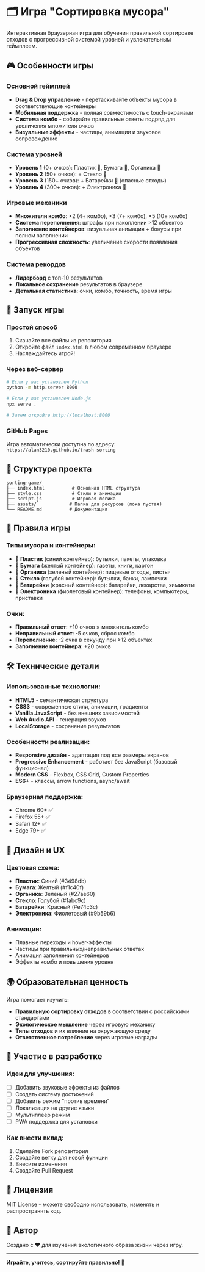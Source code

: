 # 🗂️ Игра "Сортировка мусора"

Интерактивная браузерная игра для обучения правильной сортировке отходов с прогрессивной системой уровней и увлекательным геймплеем.

## 🎮 Особенности игры

### Основной геймплей
- **Drag & Drop управление** - перетаскивайте объекты мусора в соответствующие контейнеры
- **Мобильная поддержка** - полная совместимость с touch-экранами
- **Система комбо** - собирайте правильные ответы подряд для увеличения множителя очков
- **Визуальные эффекты** - частицы, анимации и звуковое сопровождение

### Система уровней
- **Уровень 1** (0+ очков): Пластик 🧴, Бумага 📄, Органика 🍌
- **Уровень 2** (50+ очков): + Стекло 🍾
- **Уровень 3** (150+ очков): + Батарейки 🔋 (опасные отходы)
- **Уровень 4** (300+ очков): + Электроника 📱

### Игровые механики
- **Множители комбо**: ×2 (4+ комбо), ×3 (7+ комбо), ×5 (10+ комбо)
- **Система переполнения**: штрафы при накоплении >12 объектов
- **Заполнение контейнеров**: визуальная анимация + бонусы при полном заполнении
- **Прогрессивная сложность**: увеличение скорости появления объектов

### Система рекордов
- **Лидерборд** с топ-10 результатов
- **Локальное сохранение** результатов в браузере
- **Детальная статистика**: очки, комбо, точность, время игры

## 🚀 Запуск игры

### Простой способ
1. Скачайте все файлы из репозитория
2. Откройте файл `index.html` в любом современном браузере
3. Наслаждайтесь игрой!

### Через веб-сервер
```bash
# Если у вас установлен Python
python -m http.server 8000

# Если у вас установлен Node.js
npx serve .

# Затем откройте http://localhost:8000
```

### GitHub Pages
Игра автоматически доступна по адресу: `https://alan3210.github.io/trash-sorting`

## 📁 Структура проекта

```
sorting-game/
├── index.html          # Основная HTML структура
├── style.css           # Стили и анимации
├── script.js           # Игровая логика
├── assets/            # Папка для ресурсов (пока пустая)
└── README.md          # Документация
```

## 🎯 Правила игры

### Типы мусора и контейнеры:
- **🧴 Пластик** (синий контейнер): бутылки, пакеты, упаковка
- **📄 Бумага** (желтый контейнер): газеты, книги, картон
- **🍌 Органика** (зеленый контейнер): пищевые отходы, листья
- **🍾 Стекло** (голубой контейнер): бутылки, банки, лампочки
- **🔋 Батарейки** (красный контейнер): батарейки, лекарства, химикаты
- **📱 Электроника** (фиолетовый контейнер): телефоны, компьютеры, приставки

### Очки:
- **Правильный ответ**: +10 очков × множитель комбо
- **Неправильный ответ**: -5 очков, сброс комбо
- **Переполнение**: -2 очка в секунду при >12 объектах
- **Заполнение контейнера**: +20 очков

## 🛠️ Технические детали

### Использованные технологии:
- **HTML5** - семантическая структура
- **CSS3** - современные стили, анимации, градиенты
- **Vanilla JavaScript** - без внешних зависимостей
- **Web Audio API** - генерация звуков
- **LocalStorage** - сохранение результатов

### Особенности реализации:
- **Responsive дизайн** - адаптация под все размеры экранов
- **Progressive Enhancement** - работает без JavaScript (базовый функционал)
- **Modern CSS** - Flexbox, CSS Grid, Custom Properties
- **ES6+** - классы, arrow functions, async/await

### Браузерная поддержка:
- Chrome 60+ ✅
- Firefox 55+ ✅
- Safari 12+ ✅
- Edge 79+ ✅

## 🎨 Дизайн и UX

### Цветовая схема:
- **Пластик**: Синий (#3498db)
- **Бумага**: Желтый (#f1c40f)
- **Органика**: Зеленый (#27ae60)
- **Стекло**: Голубой (#1abc9c)
- **Батарейки**: Красный (#e74c3c)
- **Электроника**: Фиолетовый (#9b59b6)

### Анимации:
- Плавные переходы и hover-эффекты
- Частицы при правильных/неправильных ответах
- Анимация заполнения контейнеров
- Эффекты комбо и повышения уровня

## 🌍 Образовательная ценность

Игра помогает изучить:
- **Правильную сортировку отходов** в соответствии с российскими стандартами
- **Экологическое мышление** через игровую механику
- **Типы отходов** и их влияние на окружающую среду
- **Ответственное потребление** через игровые награды

## 🤝 Участие в разработке

### Идеи для улучшения:
- [ ] Добавить звуковые эффекты из файлов
- [ ] Создать систему достижений
- [ ] Добавить режим "против времени"
- [ ] Локализация на другие языки
- [ ] Мультиплеер режим
- [ ] PWA поддержка для установки

### Как внести вклад:
1. Сделайте Fork репозитория
2. Создайте ветку для новой функции
3. Внесите изменения
4. Создайте Pull Request

## 📄 Лицензия

MIT License - можете свободно использовать, изменять и распространять код.

## 👤 Автор

Создано с ❤️ для изучения экологичного образа жизни через игру.

---

**Играйте, учитесь, сортируйте правильно! 🌱** 
